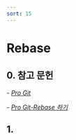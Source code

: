 ```yaml
---
sort: 15
---
```


# Rebase

## 0. 참고 문헌

*- [Pro Git](https://git-scm.com/book/ko/v2)*

*- [Pro Git-Rebase 하기](https://git-scm.com/book/ko/v2/Git-%EB%B8%8C%EB%9E%9C%EC%B9%98-Rebase-%ED%95%98%EA%B8%B0)*

## 1. 
